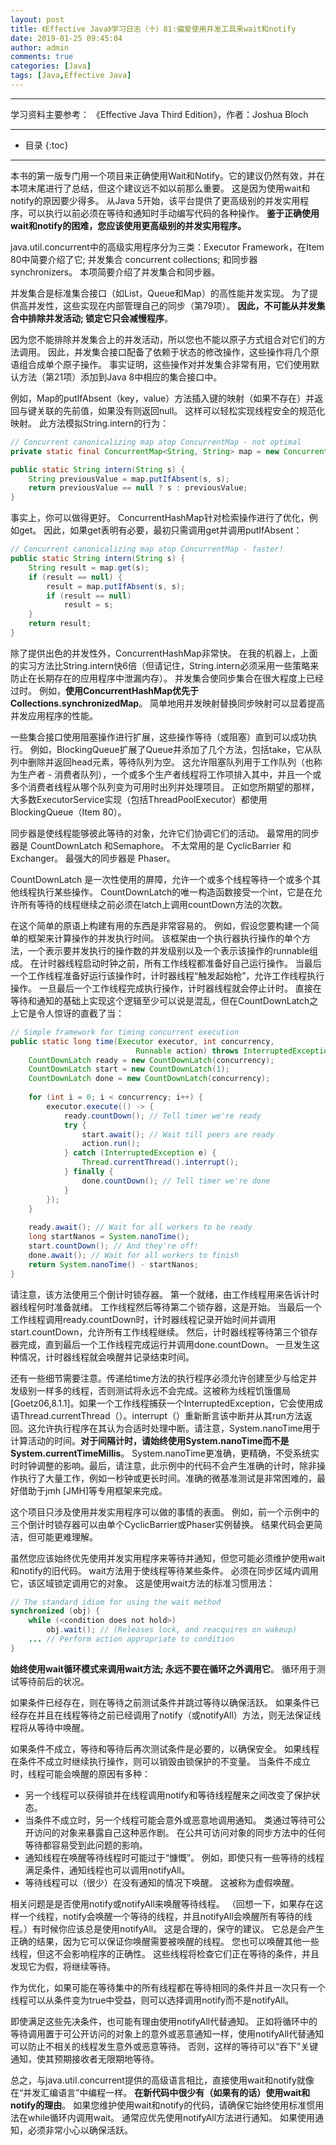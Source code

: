 ```yaml
---
layout: post
title: 《Effective Java》学习日志（十）81:偏爱使用并发工具来wait和notify
date: 2019-01-25 09:45:04
author: admin
comments: true
categories: [Java]
tags: [Java,Effective Java]
---
```




<!-- more -->

------

学习资料主要参考： 《Effective Java Third Edition》，作者：Joshua Bloch

------




* 目录
{:toc}
------

本书的第一版专门用一个项目来正确使用Wait和Notify。它的建议仍然有效，并在本项末尾进行了总结，但这个建议远不如以前那么重要。 这是因为使用wait和notify的原因要少得多。 从Java 5开始，该平台提供了更高级别的并发实用程序，可以执行以前必须在等待和通知时手动编写代码的各种操作。 **鉴于正确使用wait和notify的困难，您应该使用更高级别的并发实用程序。**

java.util.concurrent中的高级实用程序分为三类：Executor Framework，在Item 80中简要介绍了它; 并发集合 concurrent collections; 和同步器 synchronizers。 本项简要介绍了并发集合和同步器。

并发集合是标准集合接口（如List，Queue和Map）的高性能并发实现。 为了提供高并发性，这些实现在内部管理自己的同步（第79项）。 **因此，不可能从并发集合中排除并发活动; 锁定它只会减慢程序**。

因为您不能排除并发集合上的并发活动，所以您也不能以原子方式组合对它们的方法调用。 因此，并发集合接口配备了依赖于状态的修改操作，这些操作将几个原语组合成单个原子操作。 事实证明，这些操作对并发集合非常有用，它们使用默认方法（第21项）添加到Java 8中相应的集合接口中。

例如，Map的putIfAbsent（key，value）方法插入键的映射（如果不存在）并返回与键关联的先前值，如果没有则返回null。 这样可以轻松实现线程安全的规范化映射。 此方法模拟String.intern的行为：

```java
// Concurrent canonicalizing map atop ConcurrentMap - not optimal
private static final ConcurrentMap<String, String> map = new ConcurrentHashMap<>();

public static String intern(String s) {
    String previousValue = map.putIfAbsent(s, s);
    return previousValue == null ? s : previousValue;
}
```

事实上，你可以做得更好。 ConcurrentHashMap针对检索操作进行了优化，例如get。 因此，如果get表明有必要，最初只需调用get并调用putIfAbsent：

```java
// Concurrent canonicalizing map atop ConcurrentMap - faster!
public static String intern(String s) {
    String result = map.get(s);
    if (result == null) {
        result = map.putIfAbsent(s, s);
        if (result == null)
        	result = s;
    } 
    return result;
}
```

除了提供出色的并发性外，ConcurrentHashMap非常快。 在我的机器上，上面的实习方法比String.intern快6倍（但请记住，String.intern必须采用一些策略来防止在长期存在的应用程序中泄漏内存）。 并发集合使同步集合在很大程度上已经过时。 例如，**使用ConcurrentHashMap优先于Collections.synchronizedMap**。 简单地用并发映射替换同步映射可以显着提高并发应用程序的性能。

一些集合接口使用阻塞操作进行扩展，这些操作等待（或阻塞）直到可以成功执行。 例如，BlockingQueue扩展了Queue并添加了几个方法，包括take，它从队列中删除并返回head元素，等待队列为空。 这允许阻塞队列用于工作队列（也称为生产者 - 消费者队列），一个或多个生产者线程将工作项排入其中，并且一个或多个消费者线程从哪个队列变为可用时出列并处理项目。 正如您所期望的那样，大多数ExecutorService实现（包括ThreadPoolExecutor）都使用BlockingQueue（Item 80）。

同步器是使线程能够彼此等待的对象，允许它们协调它们的活动。 最常用的同步器是 CountDownLatch 和Semaphore。 不太常用的是 CyclicBarrier 和 Exchanger。 最强大的同步器是 Phaser。

CountDownLatch 是一次性使用的屏障，允许一个或多个线程等待一个或多个其他线程执行某些操作。 CountDownLatch的唯一构造函数接受一个int，它是在允许所有等待的线程继续之前必须在latch上调用countDown方法的次数。

在这个简单的原语上构建有用的东西是非常容易的。 例如，假设您要构建一个简单的框架来计算操作的并发执行时间。 该框架由一个执行器执行操作的单个方法，一个表示要并发执行的操作数的并发级别以及一个表示该操作的runnable组成。 在计时器线程启动时钟之前，所有工作线程都准备好自己运行操作。 当最后一个工作线程准备好运行该操作时，计时器线程“触发起始枪”，允许工作线程执行操作。 一旦最后一个工作线程完成执行操作，计时器线程就会停止计时。 直接在等待和通知的基础上实现这个逻辑至少可以说是混乱，但在CountDownLatch之上它是令人惊讶的直截了当：

```java
// Simple framework for timing concurrent execution
public static long time(Executor executor, int concurrency,
							Runnable action) throws InterruptedException {
    CountDownLatch ready = new CountDownLatch(concurrency);
    CountDownLatch start = new CountDownLatch(1);
    CountDownLatch done = new CountDownLatch(concurrency);
    
    for (int i = 0; i < concurrency; i++) {
        executor.execute(() -> {
            ready.countDown(); // Tell timer we're ready
            try {
                start.await(); // Wait till peers are ready
                action.run();
            } catch (InterruptedException e) {
            	Thread.currentThread().interrupt();
            } finally {
            	done.countDown(); // Tell timer we're done
            } 
        });
    }
    
    ready.await(); // Wait for all workers to be ready
    long startNanos = System.nanoTime();
    start.countDown(); // And they're off!
    done.await(); // Wait for all workers to finish
    return System.nanoTime() - startNanos;
}
```

请注意，该方法使用三个倒计时锁存器。 第一个就绪，由工作线程用来告诉计时器线程何时准备就绪。 工作线程然后等待第二个锁存器，这是开始。 当最后一个工作线程调用ready.countDown时，计时器线程记录开始时间并调用start.countDown，允许所有工作线程继续。 然后，计时器线程等待第三个锁存器完成，直到最后一个工作线程完成运行并调用done.countDown。 一旦发生这种情况，计时器线程就会唤醒并记录结束时间。

还有一些细节需要注意。传递给time方法的执行程序必须允许创建至少与给定并发级别一样多的线程，否则测试将永远不会完成。这被称为线程饥饿僵局[Goetz06,8.1.1]。如果一个工作线程捕获一个InterruptedException，它会使用成语Thread.currentThread（）。interrupt（）重新断言该中断并从其run方法返回。这允许执行程序在其认为合适时处理中断。请注意，System.nanoTime用于计算活动的时间。**对于间隔计时，请始终使用System.nanoTime而不是System.currentTimeMillis**。 System.nanoTime更准确，更精确，不受系统实时时钟调整的影响。最后，请注意，此示例中的代码不会产生准确的计时，除非操作执行了大量工作，例如一秒钟或更长时间。准确的微基准测试是非常困难的，最好借助于jmh [JMH]等专用框架来完成。

这个项目只涉及使用并发实用程序可以做的事情的表面。 例如，前一个示例中的三个倒计时锁存器可以由单个CyclicBarrier或Phaser实例替换。 结果代码会更简洁，但可能更难理解。

虽然您应该始终优先使用并发实用程序来等待并通知，但您可能必须维护使用wait和notify的旧代码。 wait方法用于使线程等待某些条件。 必须在同步区域内调用它，该区域锁定调用它的对象。 这是使用wait方法的标准习惯用法：

```java
// The standard idiom for using the wait method
synchronized (obj) {
    while (<condition does not hold>)
    	obj.wait(); // (Releases lock, and reacquires on wakeup)
    ... // Perform action appropriate to condition
}
```

**始终使用wait循环模式来调用wait方法; 永远不要在循环之外调用它**。 循环用于测试等待前后的状况。

如果条件已经存在，则在等待之前测试条件并跳过等待以确保活跃。 如果条件已经存在并且在线程等待之前已经调用了notify（或notifyAll）方法，则无法保证线程将从等待中唤醒。

如果条件不成立，等待和等待后再次测试条件是必要的，以确保安全。 如果线程在条件不成立时继续执行操作，则可以销毁由锁保护的不变量。 当条件不成立时，线程可能会唤醒的原因有多种：

- 另一个线程可以获得锁并在线程调用notify和等待线程醒来之间改变了保护状态。
- 当条件不成立时，另一个线程可能会意外或恶意地调用通知。 类通过等待可公开访问的对象来暴露自己这种恶作剧。 在公共可访问对象的同步方法中的任何等待都容易受到此问题的影响。
- 通知线程在唤醒等待线程时可能过于“慷慨”。 例如，即使只有一些等待的线程满足条件，通知线程也可以调用notifyAll。
- 等待线程可以（很少）在没有通知的情况下唤醒。 这被称为虚假唤醒。

相关问题是是否使用notify或notifyAll来唤醒等待线程。 （回想一下，如果存在这样一个线程，notify会唤醒一个等待的线程，并且notifyAll会唤醒所有等待的线程。）有时候你应该总是使用notifyAll。 这是合理的，保守的建议。 它总是会产生正确的结果，因为它可以保证你唤醒需要被唤醒的线程。 您也可以唤醒其他一些线程，但这不会影响程序的正确性。 这些线程将检查它们正在等待的条件，并且发现它为假，将继续等待。

作为优化，如果可能在等待集中的所有线程都在等待相同的条件并且一次只有一个线程可以从条件变为true中受益，则可以选择调用notify而不是notifyAll。

即使满足这些先决条件，也可能有理由使用notifyAll代替通知。 正如将循环中的等待调用置于可公开访问的对象上的意外或恶意通知一样，使用notifyAll代替通知可以防止不相关的线程发生意外或恶意等待。 否则，这样的等待可以“吞下”关键通知，使其预期接收者无限期地等待。

总之，与java.util.concurrent提供的高级语言相比，直接使用wait和notify就像在“并发汇编语言”中编程一样。 **在新代码中很少有（如果有的话）使用wait和notify的理由**。 如果您维护使用wait和notify的代码，请确保它始终使用标准惯用法在while循环内调用wait。 通常应优先使用notifyAll方法进行通知。 如果使用通知，必须非常小心以确保活跃。

